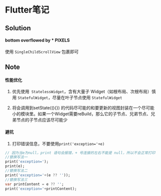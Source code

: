 # Flutter笔记

## Solution

#### bottom overflowed by * PIXELS

使用 `SingleChildScrollView` 包裹即可



## Note

####  性能优化

1. 优先使用` StatelessWidget`，含有大量子 Widget（如根布局、次根布局）慎用 `StatefulWidget`，尽量在叶子节点使用 `StatefulWidget`

2. 将会调用到setState((){}) 的代码尽可能的和要更新的视图封装在一个尽可能小的模块里。如果一个Widget需要reBuild，那么它的子节点、兄弟节点、兄弟节点的子节点应该尽可能少

#### 避坑

1. 打印错误信息，不要使用`print('exception='+e)`

```dart
// 因为当e为null，print 语句会报错，+ 号连接的左右不能是 null，所以不会正常打印
//替换写法一
print('exception=');
print(e);
//替换写法二
print('exception='+(e ?? ''));
//替换写法三
var printContent = e ?? '';
print('exception='+printContent);
```



